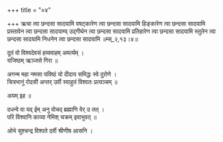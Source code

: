 +++
title = "०४"

+++
ऋचा त्वा छन्दसा सादयामि वषट्कारेण त्वा छन्दसा सादयामि हिङ्कारेण त्वा छन्दसा सादयामि प्रस्तावेन त्वा छन्दसा सादयाम्य् उद्गीथेन त्वा छन्दसा सादयामि प्रतिहारेण त्वा छन्दसा सादयामि स्तुतेन त्वा छन्दसा सादयामि निधनेन त्वा छन्दसा सादयामि ॥म्स्_२,१३।४॥  
    
दूतं वो विश्वदेवसं हव्यवाहम् अमर्त्यम् ।  
यजिष्ठम् ऋञ्जसे गिरा ॥  
    
  
अगन्म महा नमसा यविष्ठं यो दीदाय समिद्धः स्वे दुरोणे ।  
चित्रभानुं रोदसी अन्तर् उर्वी स्वाहुतं विश्वतः प्रत्यञ्चम् ॥  
    
अयम् इह ॥  
    
दधन्वे वा यद् ईम् अनु वोचद् ब्रह्माणि वेर् उ तत् ।  
परि विश्वानि काव्या नेमिश् चक्रम् इवाभुवत् ॥  
    
ओभे सुश्चन्द्र विश्पते दर्वी श्रीणीष आसनि ।  
